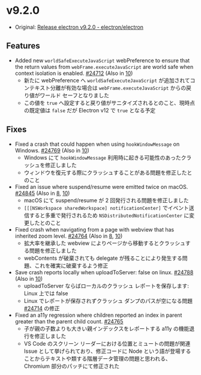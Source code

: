 # v9.2.0

- Original: [Release electron v9.2.0 - electron/electron](https://github.com/electron/electron/releases/tag/v9.2.0)

## Features

- Added new `worldSafeExecuteJavaScript` webPreference to ensure that the return values from `webFrame.executeJavaScript` are world safe when context isolation is enabled. [#24712](https://github.com/electron/electron/pull/24712) (Also in [10](https://github.com/electron/electron/pull/24711))
  - 新たに webPreference へ `worldSafeExecuteJavaScript` が追加されてコンテキスト分離が有効な場合は `webFrame.executeJavaScript` からの戻り値がワールド セーフとなりました
  - この値を `true` へ設定すると戻り値がサニタイズされるとのこと、現時点の既定値は `false` だが Electron v12 で `true` となる予定

## Fixes

- Fixed a crash that could happen when using `hookWindowMessage` on Windows. [#24769](https://github.com/electron/electron/pull/24769) (Also in [10](https://github.com/electron/electron/pull/24768))
  - Windows にて `hookWindowMessage` 利用時に起きる可能性のあったクラッシュを修正しました
  - ウィンドウを復元する際にクラッシュすることがある問題を修正したとのこと
- Fixed an issue where suspend/resume were emitted twice on macOS. [#24845](https://github.com/electron/electron/pull/24845) (Also in [8](https://github.com/electron/electron/pull/24844), [10](https://github.com/electron/electron/pull/24843))
  - macOS にて suspend/resume が 2 回発行される問題を修正しました
  - `[[[NSWorkspace sharedWorkspace] notificationCenter]` でイベント送信すると多重で発行されるため `NSDistributedNotificationCenter` に変更したとのこと
- Fixed crash when navigating from a page with webview that has inherited zoom level. [#24764](https://github.com/electron/electron/pull/24764) (Also in [8](https://github.com/electron/electron/pull/24766), [10](https://github.com/electron/electron/pull/24763))
  - 拡大率を継承した webview によりページから移動するとクラッシュする問題を修正しました
  - webContents が破棄されても delegate が残ることにより発生する問題、これを確実に破棄するよう修正
- Save crash reports locally when uploadToServer: false on linux. [#24788](https://github.com/electron/electron/pull/24788) (Also in [10](https://github.com/electron/electron/pull/24787))
  - uploadToServer ならばローカルのクラッシュ レポートを保存します: Linux 上では false
  - Linux でレポートが保存されずクラッシュ ダンプのパスが空になる問題 [#24714](https://github.com/electron/electron/issues/24714) の修正
- Fixed an a11y regression where children reported an index in parent greater than the parent child count. [#24765](https://github.com/electron/electron/pull/24765)
  - 子が親の子数よりも大きい親インデックスをレポートする a11y の機能退行を修正しました
  - VS Code のスクリーン リーダーにおける位置とミュートの問題が関連 Issue として挙げられており、修正コードに Node という語が登場することからテキストや類する階層データ管理の問題と思われる、Chromium 部分のパッチにて修正された
